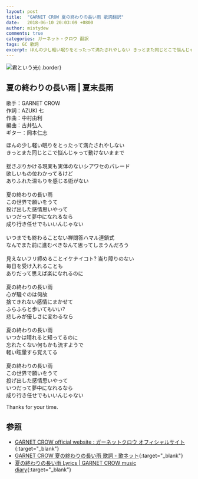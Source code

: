 ```yaml
---
layout: post
title:  "GARNET CROW 夏の終わりの長い雨 歌詞翻訳"
date:   2018-06-10 20:03:09 +0800
author: mistydew
comments: true
categories: ガーネット・クロウ 翻訳
tags: GC 歌詞
excerpt: ほんの少し軽い眠りをとったって満たされやしない きっとまた同じとこで悩んじゃって動けないままで
---
```

![君という光](https://raw.githubusercontent.com/mistydew/gc2/master/cover/single/SG14_君という光.jpg){:.border}

## 夏の終わりの長い雨 | 夏末長雨

歌手：GARNET CROW<br>
作詞：AZUKI 七<br>
作曲：中村由利<br>
編曲：古井弘人<br>
ギター：岡本仁志

ほんの少し軽い眠りをとったって満たされやしない<br>
きっとまた同じとこで悩んじゃって動けないままで<br>
<br>
揺さぶりかける現実も実体のないシアワセのパレード<br>
欲しいもの位わかってるけど<br>
ありふれた温もりを感じる術がない<br>
<br>
夏の終わりの長い雨<br>
この世界で願いをうて<br>
投げ出した感情思いやって<br>
いつだって夢中になれるなら<br>
成り行き任せでもいいんじゃない<br>
<br>
いつまでも終わることない禅問答ハマル連鎖式<br>
なんでまた前に進むべきなんて思ってしまうんだろう<br>
<br>
見えないフリ締めることイケナイコト? 当り障りのない<br>
毎日を受け入れることも<br>
ありだって思えば楽になれるのに<br>
<br>
夏の終わりの長い雨<br>
心が騒ぐのは何故<br>
捨てきれない感情にまかせて<br>
ふらふらと歩いてもいい?<br>
悲しみが優しさに変わるなら<br>
<br>
夏の終わりの長い雨<br>
いつかは晴れると知ってるのに<br>
忘れたくない何もかも流すようで<br>
軽い眩暈すら覚えてる<br>
<br>
夏の終わりの長い雨<br>
この世界で願いをうて<br>
投げ出した感情思いやって<br>
いつだって夢中になれるなら<br>
成り行き任せでもいいんじゃない

Thanks for your time.

## 参照

* [GARNET CROW official website : ガーネットクロウ オフィシャルサイト](http://www.garnetcrow.com){:target="_blank"}
* [GARNET CROW 夏の終わりの長い雨 歌詞 - 歌ネット](https://www.uta-net.com/song/20150){:target="_blank"}
* [夏の終わりの長い雨 Lyrics \| GARNET CROW music diary](https://mistydew.github.io/gc/lyrics/original/夏の終わりの長い雨.html){:target="_blank"}
